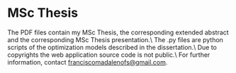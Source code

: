 # MSc Thesis
The PDF files contain my MSc Thesis, the corresponding extended abstract and the corresponding MSc Thesis presentation.\\
The .py files are python scripts of the optimization models described in the dissertation.\\ 
Due to copyrights the web application source code is not public.\\ 
For further information, contact franciscomadalenofs@gmail.com.
